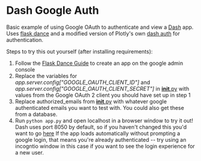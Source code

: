 # Dash Google Auth
Basic example of using Google OAuth to authenticate and view a [Dash](https://dash.plot.ly/) app. Uses [flask dance](https://github.com/singingwolfboy/flask-dance) and a modified version of Plotly's own [dash auth](https://github.com/plotly/dash-auth) for authentication.

Steps to try this out yourself (after installing requirements):
1. Follow the [Flask Dance Guide](http://flask-dance.readthedocs.io/en/latest/quickstarts/google.html) to create an app on the google admin console
2. Replace the variables for *app.server.config["GOOGLE_OAUTH_CLIENT_ID"]* and *app.server.config["GOOGLE_OAUTH_CLIENT_SECRET"]* in [__init__.py](./app/__init__.py) with values from the Google OAuth 2 client you should have set up in step 1
3. Replace authorized_emails from [__init__.py](./app/__init__.py) with whatever google authenticated emails you want to test with. You could also get these from a database.
4. Run `python app.py` and open localhost in a browser window to try it out! Dash uses port 8050 by default, so if you haven't changed this you'd want to go [here](http://localhost:8050/) If the app loads automatically without prompting a google login, that means you're already authenticated -- try using an incogntio window in this case if you want to see the login experience for a new user.
